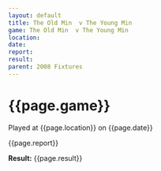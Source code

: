 ```yaml
---
layout: default
title: The Old Min  v The Young Min
game: The Old Min  v The Young Min
location: 
date: 
report: 
result: 
parent: 2008 Fixtures
---
```


# {{page.game}}

Played at {{page.location}} on {{page.date}}

{{page.report}}

**Result:** {{page.result}}
